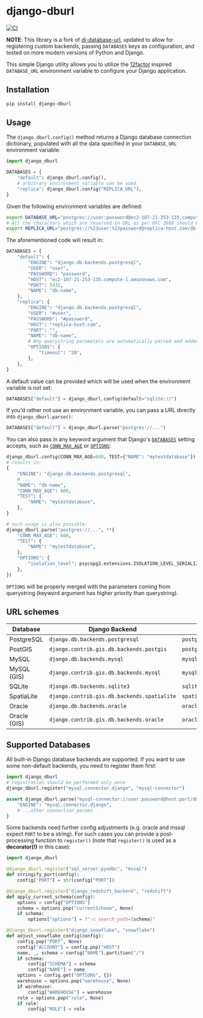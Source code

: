 # django-dburl

[![CI](https://github.com/imsweb/django-dburl/actions/workflows/test.yml/badge.svg)](https://github.com/imsweb/django-dburl/actions/workflows/test.yml)

**NOTE**: This library is a fork of [dj-database-url](https://github.com/jacobian/dj-database-url),
updated to allow for registering custom backends, passing `DATABASES` keys as
configuration, and tested on more modern versions of Python and Django.

This simple Django utility allows you to utilize the
[12factor](http://www.12factor.net/backing-services) inspired `DATABASE_URL` environment
variable to configure your Django application.

## Installation

```sh
pip install django-dburl
```

## Usage

The `django_dburl.config()` method returns a Django database connection dictionary,
populated with all the data specified in your `DATABASE_URL` environment variable:

```python
import django_dburl

DATABASES = {
    "default": django_dburl.config(),
    # arbitrary environment variable can be used
    "replica": django_dburl.config("REPLICA_URL"),
}
```
Given the following environment variables are defined:

```sh
export DATABASE_URL="postgres://user:password@ec2-107-21-253-135.compute-1.amazonaws.com:5431/db-name"
# All the characters which are reserved in URL as per RFC 3986 should be urllib.parse.quote()'ed.
export REPLICA_URL="postgres://%23user:%23password@replica-host.com/db-name?timeout=20"
```

The aforementioned code will result in:

```python
DATABASES = {
    "default": {
        "ENGINE": "django.db.backends.postgresql",
        "USER": "user",
        "PASSWORD": "password",
        "HOST": "ec2-107-21-253-135.compute-1.amazonaws.com",
        "PORT": 5431,
        "NAME": "db-name",
    },
    "replica": {
        "ENGINE": "django.db.backends.postgresql",
        "USER": "#user",
        "PASSWORD": "#password",
        "HOST": "replica-host.com",
        "PORT": "",
        "NAME": "db-name",
        # Any querystring parameters are automatically parsed and added to `OPTIONS`.
        "OPTIONS": {
            "timeout": "20",
        },
    },
}
```

A default value can be provided which will be used when the environment variable is not set:

```python
DATABASES["default"] = django_dburl.config(default="sqlite://")
```

If you'd rather not use an environment variable, you can pass a URL directly into `django_dburl.parse()`:

```python
DATABASES["default"] = django_dburl.parse("postgres://...")
```

You can also pass in any keyword argument that Django's
[`DATABASES`](https://docs.djangoproject.com/en/stable/ref/settings/#databases) setting accepts,
such as [`CONN_MAX_AGE`](https://docs.djangoproject.com/en/stable/ref/settings/#conn-max-age)
or [`OPTIONS`](https://docs.djangoproject.com/en/stable/ref/settings/#std:setting-OPTIONS):

```python
django_dburl.config(CONN_MAX_AGE=600, TEST={"NAME": "mytestdatabase"})
# results in:
{
    "ENGINE": "django.db.backends.postgresql",
    # ...
    "NAME": "db-name",
    "CONN_MAX_AGE": 600,
    "TEST": {
        "NAME": "mytestdatabase",
    },
}

# such usage is also possible:
django_dburl.parse("postgres://...", **{
    "CONN_MAX_AGE": 600,
    "TEST": {
        "NAME": "mytestdatabase",
    },
    "OPTIONS": {
        "isolation_level": psycopg2.extensions.ISOLATION_LEVEL_SERIALIZABLE,
    },
})
```

`OPTIONS` will be properly merged with the parameters coming from querystring
(keyword argument has higher priority than querystring).


## URL schemes

| Database     | Django Backend                              | URL                                        |
| ------------ | ------------------------------------------- | ------------------------------------------ |
| PostgreSQL   | `django.db.backends.postgresql`             | `postgres://USER:PASSWORD@HOST:PORT/NAME`  |
| PostGIS      | `django.contrib.gis.db.backends.postgis`    | `postgis://USER:PASSWORD@HOST:PORT/NAME`   |
| MySQL        | `django.db.backends.mysql`                  | `mysql://USER:PASSWORD@HOST:PORT/NAME`     |
| MySQL (GIS)  | `django.contrib.gis.db.backends.mysql`      | `mysqlgis://USER:PASSWORD@HOST:PORT/NAME`  |
| SQLite       | `django.db.backends.sqlite3`                | `sqlite:///PATH`                           |
| SpatiaLite   | `django.contrib.gis.db.backends.spatialite` | `spatialite:///PATH`                       |
| Oracle       | `django.db.backends.oracle`                 | `oracle://USER:PASSWORD@HOST:PORT/NAME`    |
| Oracle (GIS) | `django.contrib.gis.db.backends.oracle`     | `oraclegis://USER:PASSWORD@HOST:PORT/NAME` |

## Supported Databases

All built-in Django database backends are supported. If you want to use some non-default backends,
you need to register them first:

```python
import django_dburl
# registration should be performed only once
django_dburl.register("mysql.connector.django", "mysql-connector")

assert django_dburl.parse("mysql-connector://user:password@host:port/db-name") == {
    "ENGINE": "mysql.connector.django",
    # ...other connection params
}
```

Some backends need further config adjustments (e.g. oracle and mssql expect `PORT` to be a string).
For such cases you can provide a post-processing function to `register()`
(note that `register()` is used as a **decorator(!)** in this case):

```python
import django_dburl

@django_dburl.register("sql_server.pyodbc", "mssql")
def stringify_port(config):
    config["PORT"] = str(config["PORT"])

@django_dburl.register("django_redshift_backend", "redshift")
def apply_current_schema(config):
    options = config["OPTIONS"]
    schema = options.pop("currentSchema", None)
    if schema:
        options["options"] = f"-c search_path={schema}"

@django_dburl.register("django_snowflake", "snowflake")
def adjust_snowflake_config(config):
    config.pop("PORT", None)
    config["ACCOUNT"] = config.pop("HOST")
    name, _, schema = config["NAME"].partition("/")
    if schema:
        config["SCHEMA"] = schema
        config["NAME"] = name
    options = config.get("OPTIONS", {})
    warehouse = options.pop("warehouse", None)
    if warehouse:
        config["WAREHOUSE"] = warehouse
    role = options.pop("role", None)
    if role:
        config["ROLE"] = role
```
